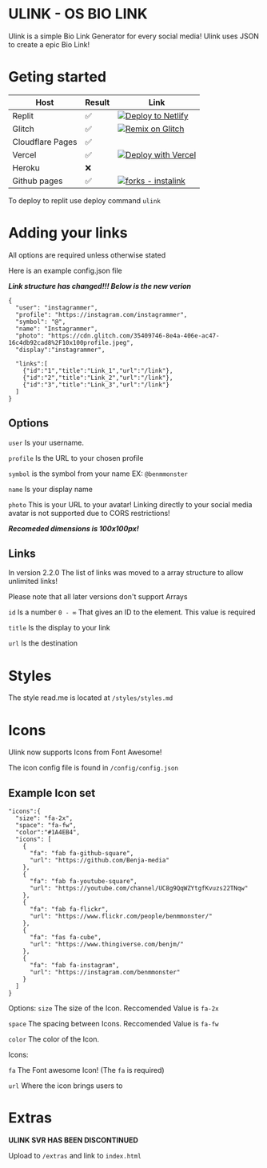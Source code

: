 # ULINK - OS BIO LINK

Ulink is a simple Bio Link Generator for every social media! Ulink uses JSON to create a epic Bio Link!

# Geting started

| Host             | Result             | Link                                                                                                                           
|------------------|--------------------|-----------------------------------------------------------------------------------------------------------------|
| Replit           | :white_check_mark: | [![Deploy to Netlify](https://www.netlify.com/img/deploy/button.svg)](https://app.netlify.com/start/deploy?repository=https://github.com/Benja-media/Ulink) |
| Glitch           | :white_check_mark: | [![Remix on Glitch](https://cdn.glitch.com/2703baf2-b643-4da7-ab91-7ee2a2d00b5b%2Fremix-button.svg)](https://glitch.com/edit/#!/import/github/benja-media/Ulink) |
| Cloudflare Pages | :white_check_mark: |   |
| Vercel           | :white_check_mark: | [![Deploy with Vercel](https://vercel.com/button)](https://vercel.com/new/clone?repository-url=https%3A%2F%2Fgithub.com%2FBenja-media%2FUlink)|
| Heroku           | :x:                | |
| Github pages     | :white_check_mark: | [![forks - instalink](https://img.shields.io/github/forks/benja-media/Ulink?style=social)](https://github.com/Benjamedia/Ulink/network/members)|

To deploy to replit use deploy command `ulink`

# Adding your links

All options are required unless otherwise stated

Here is an example config.json file

**_Link structure has changed!!! Below is the new verion_**

```
{
  "user": "instagrammer",
  "profile": "https://instagram.com/instagrammer",
  "symbol": "@",
  "name": "Instagrammer",
  "photo": "https://cdn.glitch.com/35409746-8e4a-406e-ac47-16c4db92cad8%2F10x100profile.jpeg",
  "display":"instagrammer",

  "links":[
    {"id":"1","title":"Link_1","url":"/link"},
    {"id":"2","title":"Link_2","url":"/link"},
    {"id":"3","title":"Link_3","url":"/link"}
  ]
}
```

## Options

`user` Is your username.

`profile` Is the URL to your chosen profile

`symbol` is the symbol from your name EX: `@benmmonster`

`name` Is your display name

`photo` This is your URL to your avatar! Linking directly to your social media avatar is not supported due to CORS restrictions!

**_Recomeded dimensions is 100x100px!_**

## Links

In version 2.2.0 The list of links was moved to a array structure to allow unlimited links!

Please note that all later versions don't support Arrays

`id` Is a number `0 - ∞` That gives an ID to the element. This value is required

`title` Is the display to your link

`url` Is the destination

# Styles

The style read.me is located at `/styles/styles.md`

# Icons
Ulink now supports Icons from Font Awesome!

The icon config file is found in `/config/config.json`
## Example Icon set

```
"icons":{
  "size": "fa-2x",
  "space": "fa-fw",
  "color":"#1A4EB4",
  "icons": [
    {
      "fa": "fab fa-github-square",
      "url": "https://github.com/Benja-media"
    },
    {
      "fa": "fab fa-youtube-square",
      "url": "https://youtube.com/channel/UC8g9QqWZYtgfKvuzs22TNqw"
    },
    {
      "fa": "fab fa-flickr",
      "url": "https://www.flickr.com/people/benmmonster/"
    },
    {
      "fa": "fas fa-cube",
      "url": "https://www.thingiverse.com/benjm/"
    },    
    {
      "fa": "fab fa-instagram",
      "url": "https://instagram.com/benmmonster"
    }
  ]
}
```

Options:
`size` The size of the Icon. Reccomended Value is `fa-2x`

`space` The spacing between Icons. Reccomended Value is `fa-fw`

`color` The color of the Icon.

Icons:

`fa` The Font awesome Icon! (The `fa` is required)

`url` Where the icon brings users to

# Extras

**ULINK SVR HAS BEEN DISCONTINUED**

Upload to `/extras` and link to `index.html`
